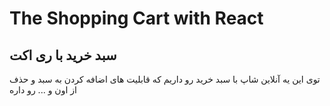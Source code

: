 # The Shopping Cart with React
## سبد خرید با ری اکت
توی این یه آنلاین شاپ با سبد خرید رو داریم که قابلیت های اضافه کردن به سبد و حذف از اون و ... رو داره